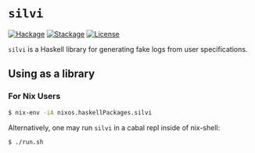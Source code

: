 # `silvi`

[![Hackage][hackage-badge]][hackage-link]
[![Stackage][stackage-badge]][stackage-link]
[![License][license-badge]][license-link]

`silvi` is a Haskell library for generating fake logs from user specifications.

## Using as a library

### For Nix Users
```sh
$ nix-env -iA nixos.haskellPackages.silvi
```

Alternatively, one may run `silvi` in a cabal repl inside of nix-shell:
```sh
$ ./run.sh
```

[hackage-badge]:
    https://img.shields.io/hackage/v/silvi.svg?label=Hackage
[hackage-link]:
    https://hackage.haskell.org/package/silvi
[stackage-badge]:
    https://www.stackage.org/package/silvi/badge/lts?label=Stackage
[stackage-link]:
    https://www.stackage.org/package/silvi
[license-badge]:
    https://img.shields.io/badge/License-Apache%202.0-blue.svg
[license-link]:
    https://spdx.org/licenses/Apache-2.0.html
